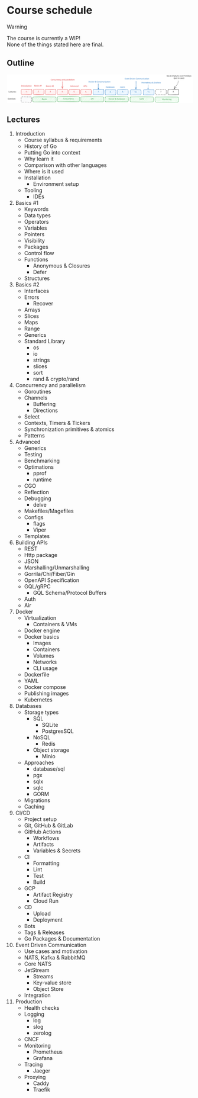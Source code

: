 # Course schedule

> [!WARNING]
> The course is currently a WIP! \
> None of the things stated here are final.

## Outline

![Schedule outline](./assets/semester-outline-sketch.svg)

## Lectures

1. Introduction
    - Course syllabus & requirements
    - History of Go
    - Putting Go into context
    - Why learn it
    - Comparison with other languages
    - Where is it used
    - Installation
        - Environment setup
    - Tooling
        - IDEs
2. Basics #1
    - Keywords
    - Data types
    - Operators
    - Variables
    - Pointers
    - Visibility
    - Packages
    - Control flow
    - Functions
        - Anonymous & Closures
        - Defer
    - Structures
3. Basics #2
    - Interfaces
    - Errors
        - Recover
    - Arrays
    - Slices
    - Maps
    - Range
    - Generics
    - Standard Library
        - os
        - io
        - strings
        - slices
        - sort
        - rand & crypto/rand
4. Concurrency and parallelism
    - Goroutines
    - Channels
        - Buffering
        - Directions
    - Select
    - Contexts, Timers & Tickers
    - Synchronization primitives & atomics
    - Patterns
5. Advanced
    - Generics
    - Testing
    - Benchmarking
    - Optimations
        - pprof
        - runtime
    - CGO
    - Reflection
    - Debugging
        - delve
    - Makefiles/Magefiles
    - Configs
        - flags
        - Viper
    - Templates
6. Building APIs
    - REST
    - Http package
    - JSON
    - Marshalling/Unmarshalling
    - Gorrila/Chi/Fiber/Gin
    - OpenAPI Specification
    - GQL/gRPC
        - GQL Schema/Protocol Buffers
    - Auth
    - Air
7. Docker
    - Virtualization 
        - Containers & VMs
    - Docker engine
    - Docker basics
        - Images
        - Containers
        - Volumes
        - Networks
        - CLI usage
    - Dockerfile
    - YAML
    - Docker compose
    - Publishing images
    - Kubernetes
8. Databases
    - Storage types
        - SQL
            - SQLite
            - PostgresSQL
        - NoSQL
            - Redis
        - Object storage
            - Minio
    - Approaches
        - database/sql
        - pgx
        - sqlx
        - sqlc
        - GORM
    - Migrations
    - Caching
9. CI/CD
    - Project setup
    - Git, GitHub & GitLab
    - GitHub Actions
        - Workflows
        - Artifacts
        - Variables & Secrets
    - CI
        - Formatting
        - Lint
        - Test
        - Build
    - GCP
        - Artifact Registry
        - Cloud Run
    - CD
        - Upload
        - Deployment
    - Bots
    - Tags & Releases
    - Go Packages & Documentation
10. Event Driven Communication
    - Use cases and motivation
    - NATS, Kafka & RabbitMQ
    - Core NATS
    - JetStream
        - Streams
        - Key-value store
        - Object Store
    - Integration
11. Production
    - Health checks
    - Logging
        - log
        - slog
        - zerolog
    - CNCF
    - Monitoring
        - Prometheus
        - Grafana
    - Tracing
        - Jaeger
    - Proxying
        - Caddy
        - Traefik
